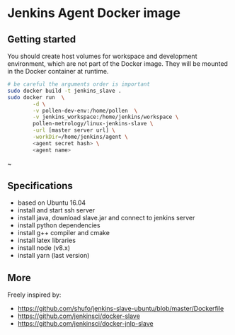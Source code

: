 Jenkins Agent Docker image
===

## Getting started

You should create host volumes for workspace and development
environment, which are not part of the Docker image.
They will be mounted in the Docker container at runtime.

```bash
# be careful the arguments order is important
sudo docker build -t jenkins_slave .
sudo docker run  \
        -d \
        -v pollen-dev-env:/home/pollen  \
        -v jenkins_workspace:/home/jenkins/workspace \
        pollen-metrology/linux-jenkins-slave \
        -url [master server url] \
        -workDir=/home/jenkins/agent \
        <agent secret hash> \
        <agent name>
```
~


## Specifications

* based on Ubuntu 16.04
* install and start ssh server
* install java, download slave.jar and connect to jenkins server
* install python dependencies
* install g++ compiler and cmake
* install latex libraries
* install node (v8.x)
* install yarn (last version)

## More

Freely inspired by:
* https://github.com/shufo/jenkins-slave-ubuntu/blob/master/Dockerfile
* https://github.com/jenkinsci/docker-slave
* https://github.com/jenkinsci/docker-jnlp-slave
